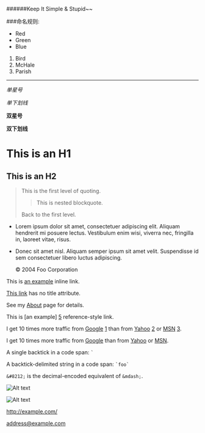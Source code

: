 ######Keep It Simple & Stupid~~

###命名规则:

*   Red
*   Green
*   Blue

   1.  Bird
   2.  McHale
   3.  Parish


----


*单星号*

_单下划线_

**双星号**

__双下划线__

This is an H1
=============

This is an H2
-------------

> This is the first level of quoting.
>
> > This is nested blockquote.
>
> Back to the first level.

*   Lorem ipsum dolor sit amet, consectetuer adipiscing elit.
    Aliquam hendrerit mi posuere lectus. Vestibulum enim wisi,
    viverra nec, fringilla in, laoreet vitae, risus.
    
*   Donec sit amet nisl. Aliquam semper ipsum sit amet velit.
    Suspendisse id sem consectetuer libero luctus adipiscing.

    <div class="footer">
        &copy; 2004 Foo Corporation
    </div>

This is [an example](http://example.com/ "Title") inline link.

[This link](http://example.net/) has no title attribute.

See my [About](/about/) page for details.

This is [an example] [5] reference-style link.

  [5]: http://example.com/  "Optional Title Here"

I get 10 times more traffic from [Google] [1] than from
[Yahoo] [2] or [MSN] [3].

  [1]: http://google.com/        "Google"
  [2]: http://search.yahoo.com/  "Yahoo Search"
  [3]: http://search.msn.com/    "MSN Search"


I get 10 times more traffic from [Google][] than from
[Yahoo][] or [MSN][].

  [google]: http://google.com/        "Google"
  [yahoo]:  http://search.yahoo.com/  "Yahoo Search"
  [msn]:    http://search.msn.com/    "MSN Search"

A single backtick in a code span: `` ` ``

A backtick-delimited string in a code span: `` `foo` ``

`&#8212;` is the decimal-encoded equivalent of `&mdash;`.

![Alt text](/path/to/img.jpg "Optional title")

![Alt text][id]

[id]: url/to/image  "Optional title attribute"

<http://example.com/>

<address@example.com>